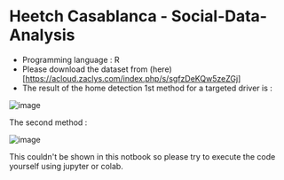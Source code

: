 # Heetch Casablanca - Social-Data-Analysis
* Programming language : R
* Please download the dataset from (here) [https://acloud.zaclys.com/index.php/s/sgfzDeKQw5zeZGj]
* The result of the home detection 1st method for a targeted driver is :

![image](https://user-images.githubusercontent.com/86167253/155319909-a92c7efd-8c81-4512-b003-98b8965d9aa2.png)
 
The second method :

![image](https://user-images.githubusercontent.com/86167253/155321718-d8161880-d5f3-45bc-9e8d-27f2d4013193.png)

This couldn't be shown in this notbook so please try to execute the code yourself using jupyter or colab.
